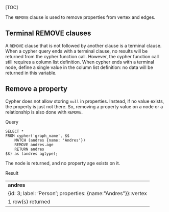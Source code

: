 [TOC]

The `REMOVE` clause is used to remove properties from vertex and edges.


## Terminal REMOVE clauses

A `REMOVE` clause that is not followed by another clause is a terminal clause. When a cypher query ends with a terminal clause, no results will be returned from the cypher function call. However, the cypher function call still requires a column list definition. When cypher ends with a terminal node, define a single value in the column list definition: no data will be returned in this variable.


## Remove a property

Cypher does not allow storing `null` in properties. Instead, if no value exists, the property is just not there. So, removing a property value on a node or a relationship is also done with `REMOVE`.

Query


```postgresql
SELECT * 
FROM cypher('graph_name', $$
    MATCH (andres {name: 'Andres'})
    REMOVE andres.age
    RETURN andres
$$) as (andres agtype);
```


The node is returned, and no property age exists on it.

Result


<table>
  <tr>
   <td><strong>andres</strong>
   </td>
  </tr>
  <tr>
   <td>{id: 3; label: ‘Person’; properties: {name:"Andres"}}::vertex
   </td>
  </tr>
  <tr>
   <td>1 row(s) returned
   </td>
  </tr>
</table>
